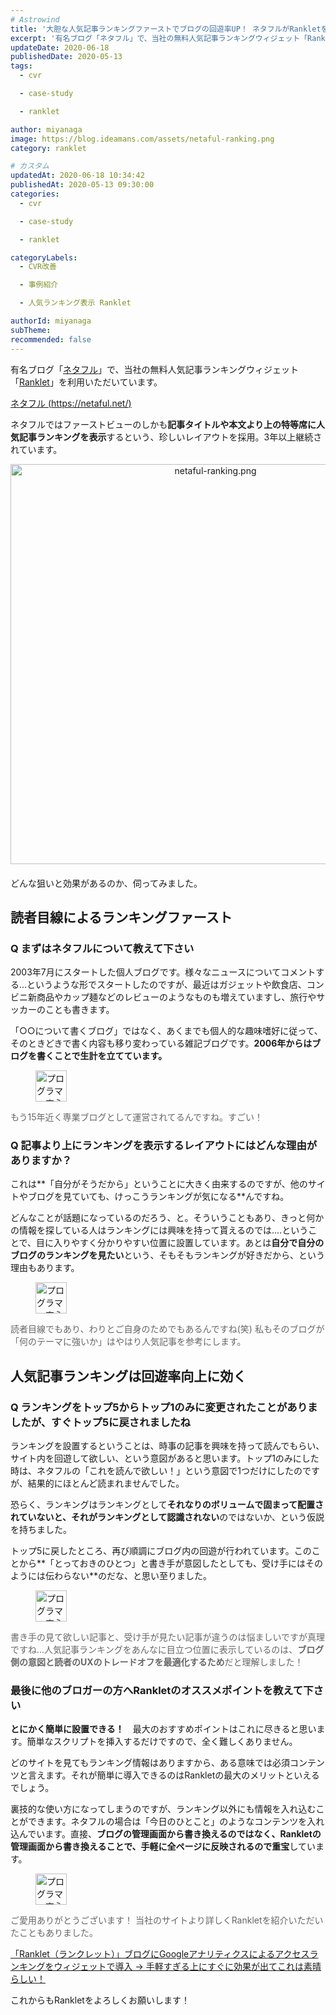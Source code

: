 ```yaml
---
# Astrowind
title: '大胆な人気記事ランキングファーストでブログの回遊率UP！ ネタフルがRankletを記事より上に表示する理由'
excerpt: '有名ブログ「ネタフル」で、当社の無料人気記事ランキングウィジェット「Rankle...'
updateDate: 2020-06-18
publishedDate: 2020-05-13
tags: 
  - cvr

  - case-study

  - ranklet

author: miyanaga
image: https://blog.ideamans.com/assets/netaful-ranking.png
category: ranklet

# カスタム
updatedAt: 2020-06-18 10:34:42
publishedAt: 2020-05-13 09:30:00
categories: 
  - cvr

  - case-study

  - ranklet

categoryLabels: 
  - CVR改善

  - 事例紹介

  - 人気ランキング表示 Ranklet

authorId: miyanaga
subTheme: 
recommended: false
---
```


有名ブログ「[ネタフル](https://netafull.net/)」で、当社の無料人気記事ランキングウィジェット「[Ranklet](https://ranklet.com/)」を利用いただいています。

[ネタフル (https://netaful.net/)](https://netafull.net/)

ネタフルではファーストビューのしかも**記事タイトルや本文より上の特等席に人気記事ランキングを表示**するという、珍しいレイアウトを採用。3年以上継続されています。

<img alt="netaful-ranking.png" src="https://blog.ideamans.com/assets/netaful-ranking.png" width="640" class="mt-image-center" style="text-align: center; display: block; margin: 0 auto 20px;" />

どんな狙いと効果があるのか、伺ってみました。

## 読者目線によるランキングファースト

### Q まずはネタフルについて教えて下さい

2003年7月にスタートした個人ブログです。様々なニュースについてコメントする...というような形でスタートしたのですが、最近はガジェットや飲食店、コンビニ新商品やカップ麺などのレビューのようなものも増えていますし、旅行やサッカーのことも書きます。

「○○について書くブログ」ではなく、あくまでも個人的な趣味嗜好に従って、そのときどきで書く内容も移り変わっている雑記ブログです。**2006年からはブログを書くことで生計を立てています。**

<div class="entry-meta clearfix">
            <div class="entry-author" style="width: 100%">
              <figure>
                <img src="https://blog.ideamans.com/mt-static/support/assets_c/userpics/userpic-4-100x100.png" width="50" height="50" alt="プログラマー宮永" title="プログラマー宮永">
              </figure>
              <p style="color: #666">もう15年近く専業ブログとして運営されてるんですね。すごい！</p>
            </div><!-- entry-author -->
          </div>

### Q 記事より上にランキングを表示するレイアウトにはどんな理由がありますか？

これは**「自分がそうだから」ということに大きく由来するのですが、他のサイトやブログを見ていても、けっこうランキングが気になる**んですね。

どんなことが話題になっているのだろう、と。そういうこともあり、きっと何かの情報を探している人はランキングには興味を持って貰えるのでは‥‥ということで、目に入りやすく分かりやすい位置に設置しています。あとは**自分で自分のブログのランキングを見たい**という、そもそもランキングが好きだから、という理由もあります。

<div class="entry-meta clearfix">
            <div class="entry-author" style="width: 100%">
              <figure>
                <img src="https://blog.ideamans.com/mt-static/support/assets_c/userpics/userpic-4-100x100.png" width="50" height="50" alt="プログラマー宮永" title="プログラマー宮永">
              </figure>
              <p style="color: #666">読者目線でもあり、わりとご自身のためでもあるんですね(笑) 私もそのブログが「何のテーマに強いか」はやはり人気記事を参考にします。</p>
            </div><!-- entry-author -->
          </div>

## 人気記事ランキングは回遊率向上に効く

### Q ランキングをトップ5からトップ1のみに変更されたことがありましたが、すぐトップ5に戻されましたね

ランキングを設置するということは、時事の記事を興味を持って読んでもらい、サイト内を回遊して欲しい、という意図があると思います。トップ1のみにした時は、ネタフルの「これを読んで欲しい！」という意図で1つだけにしたのですが、結果的にほとんど読まれませんでした。

恐らく、ランキングはランキングとして**それなりのボリュームで固まって配置されていないと、それがランキングとして認識されない**のではないか、という仮説を持ちました。

トップ5に戻したところ、再び順調にブログ内の回遊が行われています。このことから**「とっておきのひとつ」と書き手が意図したとしても、受け手にはそのようには伝わらない**のだな、と思い至りました。

<div class="entry-meta clearfix">
            <div class="entry-author" style="width: 100%">
              <figure>
                <img src="https://blog.ideamans.com/mt-static/support/assets_c/userpics/userpic-4-100x100.png" width="50" height="50" alt="プログラマー宮永" title="プログラマー宮永">
              </figure>
              <p style="color: #666">書き手の見て欲しい記事と、受け手が見たい記事が違うのは悩ましいですが真理ですね...人気記事ランキングをあんなに目立つ位置に表示しているのは、<strong>ブログ側の意図と読者のUXのトレードオフを最適化するため</strong>だと理解しました！</p>
            </div><!-- entry-author -->
          </div>

### 最後に他のブロガーの方へRankletのオススメポイントを教えて下さい

**とにかく簡単に設置できる！**　最大のおすすめポイントはこれに尽きると思います。簡単なスクリプトを挿入するだけですので、全く難しくありません。

どのサイトを見てもランキング情報はありますから、ある意味では必須コンテンツと言えます。それが簡単に導入できるのはRankletの最大のメリットといえるでしょう。

裏技的な使い方になってしまうのですが、ランキング以外にも情報を入れ込むことができます。ネタフルの場合は「今日のひとこと」のようなコンテンツを入れ込んでいます。直接、**ブログの管理画面から書き換えるのではなく、Rankletの管理画面から書き換えることで、手軽に全ページに反映されるので重宝**しています。

<div class="entry-meta clearfix">
            <div class="entry-author" style="width: 100%">
              <figure>
                <img src="https://blog.ideamans.com/mt-static/support/assets_c/userpics/userpic-4-100x100.png" width="50" height="50" alt="プログラマー宮永" title="プログラマー宮永">
              </figure>
              <p style="color: #666">ご愛用ありがとうございます！ 当社のサイトより詳しくRankletを紹介いただいたこともありました。</p>
            </div><!-- entry-author -->
          </div>

[「Ranklet（ランクレット）」ブログにGoogleアナリティクスによるアクセスランキングをウィジェットで導入 → 手軽すぎる上にすぐに効果が出てこれは素晴らしい！](https://netafull.net/blog/052124.html)

これからもRankletをよろしくお願いします！
